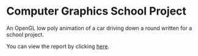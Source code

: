 # Computer Graphics School Project

An OpenGL low poly animation of a car driving down a round written for a school project.

You can view the report by clicking [here](report.pdf).
